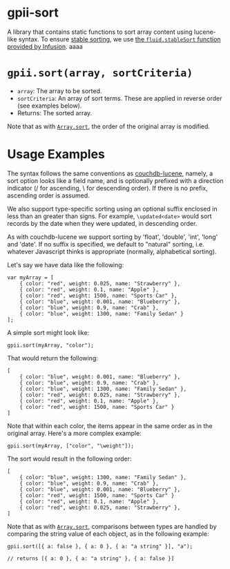 # gpii-sort

A library that contains static functions to sort array content using lucene-like syntax.  To ensure [stable sorting](https://en.wikipedia.org/wiki/Sorting_algorithm#Stability),
we use [the `fluid.stableSort` function provided by Infusion](http://docs.fluidproject.org/infusion/development/CoreAPI.html#fluid-stablesort-array-func-).
aaaa
# `gpii.sort(array, sortCriteria)`

* `array`: The array to be sorted.
* `sortCriteria`: An array of sort terms.  These are applied in reverse order (see examples below).
* Returns: The sorted array.

Note that as with [`Array.sort`](https://developer.mozilla.org/en-US/docs/Web/JavaScript/Reference/Global_Objects/Array/sort), the order of the original array is modified.

# Usage Examples

The syntax follows the same conventions as [couchdb-lucene](https:github.com/rnewson/couchdb-lucene), namely, a sort
option looks like a field name, and is optionally prefixed with a direction indicator (/ for ascending, \ for
descending order).  If there is no prefix, ascending order is assumed.

We also support type-specific sorting using an optional suffix enclosed in less than an greater than signs.  For
example, `\updated<date>` would sort records by the date when they were updated, in descending order.

As with couchdb-lucene we support sorting by 'float', 'double', 'int', 'long' and 'date'.  If no suffix is specified,
we default to "natural" sorting, i.e. whatever Javascript thinks is appropriate (normally, alphabetical sorting).

Let's say we have data like the following:

```
var myArray = [
    { color: "red", weight: 0.025, name: "Strawberry" },
    { color: "red", weight: 0.1, name: "Apple" },
    { color: "red", weight: 1500, name: "Sports Car" },
    { color: "blue", weight: 0.001, name: "Blueberry" },
    { color: "blue", weight: 0.9, name: "Crab" },
    { color: "blue", weight: 1300, name: "Family Sedan" }
];
```

A simple sort might look like:

```
gpii.sort(myArray, "color");
```

That would return the following:

```
[
    { color: "blue", weight: 0.001, name: "Blueberry" },
    { color: "blue", weight: 0.9, name: "Crab" },
    { color: "blue", weight: 1300, name: "Family Sedan" },
    { color: "red", weight: 0.025, name: "Strawberry" },
    { color: "red", weight: 0.1, name: "Apple" },
    { color: "red", weight: 1500, name: "Sports Car" }
]
```

Note that within each color, the items appear in the same order as in the original array.  Here's a more complex example:

```
gpii.sort(myArray, ["color", "\weight"]);
```

The sort would result in the following order:

```
[
    { color: "blue", weight: 1300, name: "Family Sedan" },
    { color: "blue", weight: 0.9, name: "Crab" },
    { color: "blue", weight: 0.001, name: "Blueberry" },
    { color: "red", weight: 1500, name: "Sports Car" }
    { color: "red", weight: 0.1, name: "Apple" },
    { color: "red", weight: 0.025, name: "Strawberry" },
]
```

Note that as with [`Array.sort`](https://developer.mozilla.org/en-US/docs/Web/JavaScript/Reference/Global_Objects/Array/sort), comparisons between types are handled by comparing the string value of each object, as
in the following example:

```
gpii.sort([{ a: false }, { a: 0 }, { a: "a string" }], "a");

// returns [{ a: 0 }, { a: "a string" }, { a: false }]
```


